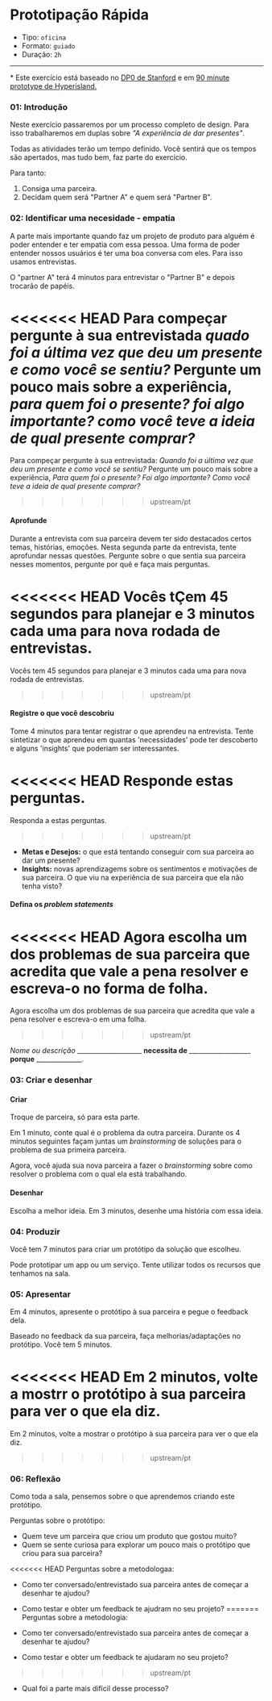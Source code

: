 # Prototipação Rápida

- Tipo: `oficina`
- Formato: `guiado`
- Duração: `2h`

***

\* Este exercício está baseado no [DP0 de Stanford](https://static1.squarespace.com/static/57c6b79629687fde090a0fdd/t/5899326a86e6c0878c6e63f1/1486434929824/crashcourseplaybookfinal3-1-120302015105-phpapp02.pdf) e em [90 minute prototype de Hyperisland.](http://toolbox.hyperisland.com/90-minute-prototypes)

### 01: Introdução

Neste exercício passaremos por um processo completo de design. Para isso trabalharemos em duplas sobre _"A experiência de dar presentes"_.

Todas as atividades terão um tempo definido. Você sentirá que os tempos são apertados, mas tudo bem, faz parte do exercício.

Para tanto:

1. Consiga uma parceira.  
2. Decidam quem será "Partner A" e quem será "Partner B".


### 02: Identificar uma necesidade - empatia

A parte mais importante quando faz um projeto de produto para alguém é poder entender e ter empatia com essa pessoa. Uma forma de poder entender nossos usuários é ter uma boa conversa com eles. Para isso usamos entrevistas.

O "partner A" terá 4 minutos para entrevistar o "Partner B" e depois trocarão de papéis. 

<<<<<<< HEAD
Para compeçar pergunte à sua entrevistada _quado foi a última vez que deu um presente e como você se sentiu?_ Pergunte um pouco mais sobre a experiência, _para quem foi o presente? foi algo importante? como você teve a ideia de qual presente comprar?_
=======
Para compeçar pergunte à sua entrevistada: _Quando foi a última vez que deu um presente e como você se sentiu?_ Pergunte um pouco mais sobre a experiência, _Para quem foi o presente? Foi algo importante? Como você teve a ideia de qual presente comprar?_
>>>>>>> upstream/pt

#### Aprofunde

Durante a entrevista com sua parceira devem ter sido destacados certos temas, histórias, emoções. Nesta segunda parte da entrevista, tente aprofundar nessas questões. Pergunte sobre o que sentia sua parceira nesses momentos, pergunte por quê e faça mais perguntas.

<<<<<<< HEAD
Vocês tÇem 45 segundos para planejar e 3 minutos cada uma para nova rodada de entrevistas.
=======
Vocês tem 45 segundos para planejar e 3 minutos cada uma para nova rodada de entrevistas.
>>>>>>> upstream/pt

#### Registre o que você descobriu

Tome 4 minutos para tentar registrar o que aprendeu na entrevista. Tente sintetizar o que aprendeu em quantas 'necessidades' pode ter descoberto e alguns 'insights' que poderiam ser interessantes.

<<<<<<< HEAD
Responde estas perguntas.
=======
Responda a estas perguntas.
>>>>>>> upstream/pt

- **Metas e Desejos:** o que está tentando conseguir com sua parceira ao dar um presente?
- **Insights:** novas aprendizagems sobre os sentimentos e motivações de sua parceira. O que viu na experiência de sua parceira que ela não tenha visto?

#### Defina os *problem statements*

<<<<<<< HEAD
Agora escolha um dos problemas de sua parceira que acredita que vale a pena resolver e escreva-o no forma de folha.
=======
Agora escolha um dos problemas de sua parceira que acredita que vale a pena resolver e escreva-o em uma folha.
>>>>>>> upstream/pt

_Nome ou descrição_ ____________________ **necessita de** ___________________ **porque** ______________. 

### 03: Criar e desenhar

#### Criar

Troque de parceira, só para esta parte.

Em 1 minuto, conte qual é o problema da outra parceira. Durante os 4 minutos seguintes façam juntas um *brainstorming* de soluções para o problema de sua primeira parceira.

Agora, você ajuda sua nova parceira a fazer o *brainstorming* sobre como resolver o problema com o qual ela está trabalhando.

#### Desenhar

Escolha a melhor ideia. Em 3 minutos, desenhe uma história com essa ideia.

### 04: Produzir

Você tem 7 minutos para criar um protótipo da solução que escolheu.

Pode prototipar um app ou um serviço. Tente utilizar todos os recursos que tenhamos na sala.

### 05: Apresentar

Em 4 minutos, apresente o protótipo à sua parceira e pegue o feedback dela.

Baseado no feedback da sua parceira, faça melhorias/adaptações no protótipo. Você tem 5 minutos.

<<<<<<< HEAD
Em 2 minutos, volte a mostrr o protótipo à sua parceira para ver o que ela diz.
=======
Em 2 minutos, volte a mostrar o protótipo à sua parceira para ver o que ela diz.
>>>>>>> upstream/pt

### 06: Reflexão

Como toda a sala, pensemos sobre o que aprendemos criando este protótipo.

Perguntas sobre o protótipo:

- Quem teve um parceira que criou um produto que gostou muito?
- Quem se sente curiosa para explorar um pouco mais o protótipo que criou para sua parceira?

<<<<<<< HEAD
Perguntas sobre a  metodologaa:

- Como ter conversado/entrevistado sua parceira antes de começar a desenhar te ajudou?
- Como testar e obter um feedback te ajudram no seu projeto?
=======
Perguntas sobre a metodologia:

- Como ter conversado/entrevistado sua parceira antes de começar a desenhar te ajudou?
- Como testar e obter um feedback te ajudaram no seu projeto?
>>>>>>> upstream/pt
- Qual foi a parte mais difícil desse processo? 
